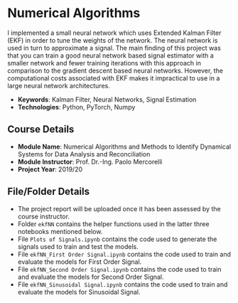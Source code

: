 # Numerical Algorithms

I implemented a small neural network which uses Extended Kalman Filter (EKF) in order to tune the weights of the network. The neural network is used in turn to approximate a signal. The main finding of this project was that you can train a good neural network based signal estimator with a smaller network and fewer training iterations with this approach in comparison to the gradient descent based neural networks. However, the computational costs associated with EKF makes it impractical to use in a large neural network architectures.

- **Keywords**: Kalman Filter, Neural Networks, Signal Estimation
- **Technologies**: Python, PyTorch, Numpy

## Course Details

- **Module Name**: Numerical Algorithms and Methods to Identify Dynamical Systems for Data Analysis and Reconciliation
- **Module Instructor**: Prof. Dr.-Ing. Paolo Mercorelli
- **Project Year**: 2019/20

## File/Folder Details

- The project report will be uploaded once it has been assessed by the course instructor.
- Folder `ekfNN` contains the helper functions used in the latter three notebooks mentioned below.
- File `Plots of Signals.ipynb` contains the code used to generate the signals used to train and test the models.
- File `ekfNN_First Order Signal.ipynb` contains the code used to train and evaluate the models for First Order Signal.
- File `ekfNN_Second Order Signal.ipynb` contains the code used to train and evaluate the models for Second Order Signal.
- File `ekfNN_Sinusoidal Signal.ipynb` contains the code used to train and evaluate the models for Sinusoidal Signal.
